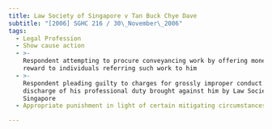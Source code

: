 ```yaml
---
title: Law Society of Singapore v Tan Buck Chye Dave
subtitle: "[2006] SGHC 216 / 30\_November\_2006"
tags:
  - Legal Profession
  - Show cause action
  - >-
    Respondent attempting to procure conveyancing work by offering monetary
    reward to individuals referring such work to him
  - >-
    Respondent pleading guilty to charges for grossly improper conduct in
    discharge of his professional duty brought against him by Law Society of
    Singapore
  - Appropriate punishment in light of certain mitigating circumstances

---
```


